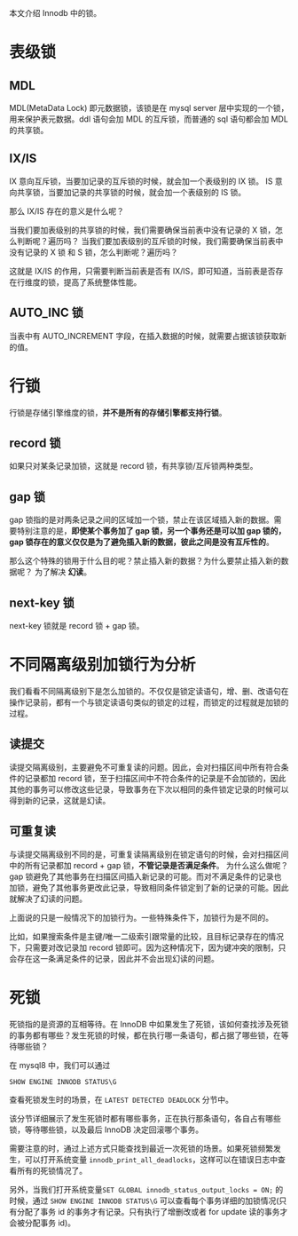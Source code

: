 本文介绍 Innodb 中的锁。

# 表级锁

## MDL

MDL(MetaData Lock) 即元数据锁，该锁是在 mysql server 层中实现的一个锁，用来保护表元数据。ddl 语句会加 MDL 的互斥锁，而普通的 sql 语句都会加 MDL 的共享锁。

## IX/IS

IX 意向互斥锁，当要加记录的互斥锁的时候，就会加一个表级别的 IX 锁。
IS 意向共享锁，当要加记录的共享锁的时候，就会加一个表级别的 IS 锁。

那么 IX/IS 存在的意义是什么呢？

当我们要加表级别的共享锁的时候，我们需要确保当前表中没有记录的 X 锁，怎么判断呢？遍历吗？
当我们要加表级别的互斥锁的时候，我们需要确保当前表中没有记录的 X 锁 和 S 锁，怎么判断呢？遍历吗？

这就是 IX/IS 的作用，只需要判断当前表是否有 IX/IS，即可知道，当前表是否存在行维度的锁，提高了系统整体性能。

## AUTO_INC 锁

当表中有 AUTO_INCREMENT 字段，在插入数据的时候，就需要占据该锁获取新的值。

# 行锁

行锁是存储引擎维度的锁，**并不是所有的存储引擎都支持行锁**。

## record 锁

如果只对某条记录加锁，这就是 record 锁，有共享锁/互斥锁两种类型。

## gap 锁

gap 锁指的是对两条记录之间的区域加一个锁，禁止在该区域插入新的数据。需要特别注意的是，**即使某个事务加了 gap 锁，另一个事务还是可以加 gap 锁的， gap 锁存在的意义仅仅是为了避免插入新的数据，彼此之间是没有互斥性的**。

那么这个特殊的锁用于什么目的呢？禁止插入新的数据？为什么要禁止插入新的数据呢？ 为了解决 **幻读**。

## next-key 锁

next-key 锁就是 record 锁 + gap 锁。

# 不同隔离级别加锁行为分析

我们看看不同隔离级别下是怎么加锁的。不仅仅是锁定读语句，增、删、改语句在操作记录前，都有一个与锁定读语句类似的锁定的过程，而锁定的过程就是加锁的过程。

## 读提交

读提交隔离级别，主要避免不可重复读的问题。因此，会对扫描区间中所有符合条件的记录都加 record 锁，至于扫描区间中不符合条件的记录是不会加锁的，因此其他的事务可以修改这些记录，导致事务在下次以相同的条件锁定记录的时候可以得到新的记录，这就是幻读。

## 可重复读

与读提交隔离级别不同的是，可重复读隔离级别在锁定语句的时候，会对扫描区间中的所有记录都加 record + gap 锁，**不管记录是否满足条件**。 为什么这么做呢？gap 锁避免了其他事务在扫描区间插入新记录的可能。而对不满足条件的记录也加锁，避免了其他事务更改此记录，导致相同条件锁定到了新的记录的可能。因此就解决了幻读的问题。

上面说的只是一般情况下的加锁行为。一些特殊条件下，加锁行为是不同的。

比如，如果搜索条件是主键/唯一二级索引跟常量的比较，且目标记录存在的情况下，只需要对改记录加 record 锁即可。因为这种情况下，因为键冲突的限制，只会存在这一条满足条件的记录，因此并不会出现幻读的问题。

# 死锁

死锁指的是资源的互相等待。在 InnoDB 中如果发生了死锁，该如何查找涉及死锁的事务都有哪些？发生死锁的时候，都在执行哪一条语句，都占据了哪些锁，在等待哪些锁？

在 mysql8 中，我们可以通过
```sql
SHOW ENGINE INNODB STATUS\G
```
查看死锁发生时的场景，在 `LATEST DETECTED DEADLOCK` 分节中。

该分节详细展示了发生死锁时都有哪些事务，正在执行那条语句，各自占有哪些锁，等待哪些锁，以及最后 InnoDB 决定回滚哪个事务。

需要注意的时，通过上述方式只能查找到最近一次死锁的场景。如果死锁频繁发生，可以打开系统变量 `innodb_print_all_deadlocks`，这样可以在错误日志中查看所有的死锁情况了。

另外，当我们打开系统变量`SET GLOBAL innodb_status_output_locks = ON;` 的时候，通过 `SHOW ENGINE INNODB STATUS\G` 可以查看每个事务详细的加锁情况(只有分配了事务 id 的事务才有记录。只有执行了增删改或者 for update 读的事务才会被分配事务 id)。